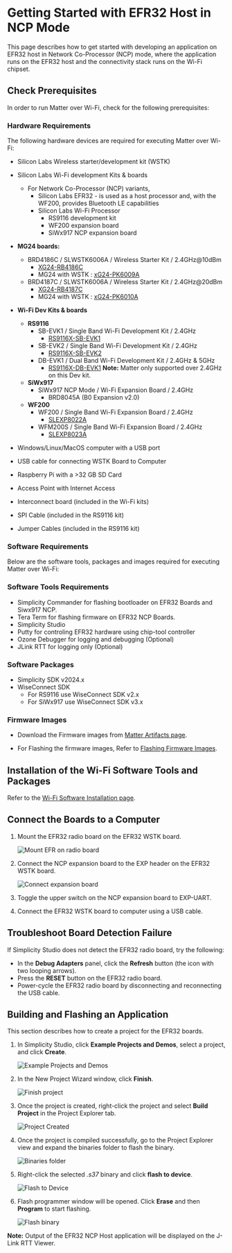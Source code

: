 # Getting Started with EFR32 Host in NCP Mode

This page describes how to get started with developing an application on EFR32 host in Network Co-Processor (NCP) mode, where the application runs on the EFR32 host and the connectivity stack runs on the Wi-Fi chipset.

## Check Prerequisites

In order to run Matter over Wi-Fi, check for the following prerequisites:

### Hardware Requirements

The following hardware devices are required for executing Matter over Wi-Fi:

- Silicon Labs Wireless starter/development kit (WSTK)
- Silicon Labs Wi-Fi development Kits & boards
  - For Network Co-Processor (NCP) variants,
    - Silicon Labs EFR32 - is used as a host processor and, with the WF200, provides Bluetooth LE capabilities
    - Silicon Labs Wi-Fi Processor
      - RS9116 development kit
      - WF200 expansion board
      - SiWx917 NCP expansion board
- **MG24 boards:**

  - BRD4186C / SLWSTK6006A / Wireless Starter Kit / 2.4GHz@10dBm
    - [XG24-RB4186C](https://www.silabs.com/development-tools/wireless/xg24-rb4186c-efr32xg24-wireless-gecko-radio-board)
    - MG24 with WSTK : [xG24-PK6009A](https://www.silabs.com/development-tools/wireless/efr32xg24-pro-kit-10-dbm?tab=overview)
  - BRD4187C / SLWSTK6006A / Wireless Starter Kit / 2.4GHz@20dBm
    - [XG24-RB4187C](https://www.silabs.com/development-tools/wireless/xg24-rb4187c-efr32xg24-wireless-gecko-radio-board)
    - MG24 with WSTK : [xG24-PK6010A](https://www.silabs.com/development-tools/wireless/efr32xg24-pro-kit-20-dbm?tab=overview)

- **Wi-Fi Dev Kits & boards**

  - **RS9116**
    - SB-EVK1 / Single Band Wi-Fi Development Kit / 2.4GHz
      - [RS9116X-SB-EVK1](https://www.silabs.com/development-tools/wireless/wi-fi/rs9116x-sb-evk-development-kit)
    - SB-EVK2 / Single Band Wi-Fi Development Kit / 2.4GHz
      - [RS9116X-SB-EVK2](https://www.silabs.com/development-tools/wireless/wi-fi/rs9116x-sb-evk2-development-kit)
    - DB-EVK1 / Dual Band Wi-Fi Development Kit / 2.4GHz & 5GHz
      - [RS9116X-DB-EVK1](https://www.silabs.com/development-tools/wireless/wi-fi/rs9116x-db-evk-development-kit)
        **Note:** Matter only supported over 2.4GHz on this Dev kit.
  - **SiWx917**
    - SiWx917 NCP Mode / Wi-Fi Expansion Board / 2.4GHz
      - BRD8045A (B0 Expansion v2.0)
  - **WF200**
    - WF200 / Single Band Wi-Fi Expansion Board / 2.4GHz
      - [SLEXP8022A](https://www.silabs.com/development-tools/wireless/wi-fi/wf200-wifi-expansion-kit)
    - WFM200S / Single Band Wi-Fi Expansion Board / 2.4GHz
      - [SLEXP8023A](https://www.silabs.com/development-tools/wireless/wi-fi/wfm200-wifi-expansion-kit)

- Windows/Linux/MacOS computer with a USB port
- USB cable for connecting WSTK Board to Computer
- Raspberry Pi with a >32 GB SD Card
- Access Point with Internet Access
- Interconnect board (included in the Wi-Fi kits)
- SPI Cable (included in the RS9116 kit)
- Jumper Cables (included in the RS9116 kit)
  
### Software Requirements

Below are the software tools, packages and images required for executing Matter over Wi-Fi:

### Software Tools Requirements

- Simplicity Commander for flashing bootloader on EFR32 Boards and Siwx917 NCP.
- Tera Term for flashing firmware on EFR32 NCP Boards.
- Simplicity Studio
- Putty for controling EFR32 hardware using chip-tool controller
- Ozone Debugger for logging and debugging (Optional)
- JLink RTT for logging only (Optional)

### Software Packages

- Simplicity SDK v2024.x
- WiseConnect SDK
  - For RS9116 use WiseConnect SDK v2.x
  - For SiWx917 use WiseConnect SDK v3.x

### Firmware Images

- Download the Firmware images from [Matter Artifacts page](/matter/<docspace-docleaf-version>/matter-prerequisites/matter-artifacts).

- For Flashing the firmware images, Refer to [Flashing Firmware Images](/matter/<docspace-docleaf-version>/matter-wifi-run-demo/loading-firmware-for-ncp-and-soc-boards).

## Installation of the Wi-Fi Software Tools and Packages

Refer to the [Wi-Fi Software Installation page](./software-installation).

## Connect the Boards to a Computer

1. Mount the EFR32 radio board on the EFR32 WSTK board.

    ![Mount EFR on radio board](images/mount-efr32.png)

2. Connect the NCP expansion board to the EXP header on the EFR32 WSTK board.

    ![Connect expansion board](images/mount-expansion.png)

3. Toggle the upper switch on the NCP expansion board to EXP-UART.
4. Connect the EFR32 WSTK board to computer using a USB cable.

## Troubleshoot Board Detection Failure

If Simplicity Studio does not detect the EFR32 radio board, try the following:

- In the **Debug Adapters** panel, click the **Refresh** button (the icon with two looping arrows).
- Press the **RESET** button on the EFR32 radio board.
- Power-cycle the EFR32 radio board by disconnecting and reconnecting the USB cable.

## Building and Flashing an Application

This section describes how to create a project for the EFR32 boards.

1. In Simplicity Studio, click **Example Projects and Demos**, select a project, and click **Create**.

   ![Example Projects and Demos](images/create-project-select-efx-example.png)

2. In the New Project Wizard window, click **Finish**.

   ![Finish project](images/create-project-click-finish.png)

3. Once the project is created, right-click the project and select **Build Project** in the Project Explorer tab.

    ![Project Created](images/project-created-efx32.png)

4. Once the project is compiled successfully, go to the Project Explorer view and expand the binaries folder to flash the binary.

    ![Binaries folder](images/select-binary-to-flash-efx32.png)

5. Right-click the selected *.s37* binary and click **flash to device**.

    ![Flash to Device](images/siwx917-soc-flashtodevice.png)

6. Flash programmer window will be opened. Click **Erase** and then **Program** to start flashing.

    ![Flash binary](images/flash-binary-to-efx32-device.png)

**Note:** Output of the EFR32 NCP Host application will be displayed on the J-Link RTT Viewer.
